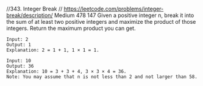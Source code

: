 //343. Integer Break
// https://leetcode.com/problems/integer-break/description/
Medium
478
147
Given a positive integer n, break it into the sum of
at least two positive integers and maximize the product of those integers.
Return the maximum product you can get.
```
Input: 2
Output: 1
Explanation: 2 = 1 + 1, 1 × 1 = 1.

Input: 10
Output: 36
Explanation: 10 = 3 + 3 + 4, 3 × 3 × 4 = 36.
Note: You may assume that n is not less than 2 and not larger than 58.
```